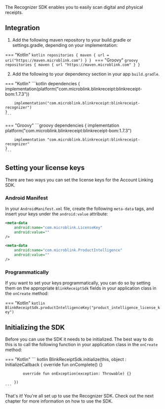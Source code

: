 The Recognizer SDK enables you to easily scan digital and physical receipts.

## Integration

1. Add the following maven repository to your build.gradle or settings.gradle, depending on your implementation:

=== "Kotlin"
    ```kotlin
     repositories {
       maven { url = uri("https://maven.microblink.com") }
     }
    ```
=== "Groovy"
    ```groovy
     repositories {
       maven { url "https://maven.microblink.com" }
     }
    ```

2. Add the following to your dependency section in your app `build.gradle`.

=== "Kotlin"
    ```kotlin
    dependencies {
        implementation(platform("com.microblink.blinkreceipt:blinkreceipt-bom:1.7.3"))

        implementation("com.microblink.blinkreceipt:blinkreceipt-recognizer")
    }
    ```
=== "Groovy"
    ```groovy
    dependencies {
        implementation platform("com.microblink.blinkreceipt:blinkreceipt-bom:1.7.3")

        implementation "com.microblink.blinkreceipt:blinkreceipt-recognizer"
    }
    ```

## Setting your license keys

There are two ways you can set the license keys for the Account Linking SDK.

### Android Manifest

In your `AndroidManifest.xml` file, create the following `meta-data` tags, and insert your keys under the `android:value` attribute:

```xml
<meta-data
    android:name="com.microblink.LicenseKey"
    android:value=""
/>

<meta-data
    android:name="com.microblink.ProductIntelligence"
    android:value=""
/>
```

### Programmatically

If you want to set your keys programmatically, you can do so by setting them on the appropriate `BlinkReceiptSdk` fields in your application class in the `onCreate` method:

=== "Kotlin"
    ```kotlin
    BlinkReceiptSdk.productIntelligenceKey("product_intelligence_license_key")
    ```

## Initializing the SDK

Before you can use the SDK it needs to be initialized. The best way to do this is to call the following function in your application class in the
`onCreate` method:

=== "Kotlin"
    ``` kotlin
    BlinkReceiptSdk.initialize(this, object : InitializeCallback {
        override fun onComplete() {}
        
            override fun onException(exception: Throwable) {}
        
        })
    ```

That's it! You're all set up to use the Recognizer SDK. Check out the next chapter for more information on how to use the SDK.
